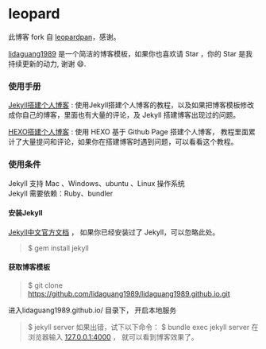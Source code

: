 # leopard

此博客 fork 自 [leopardpan](https://github.com/leopardpan/leopardpan.github.io/ "leopardpan")，感谢。

[lidaguang1989](https://lidaguang1989.github.io/) 是一个简洁的博客模板，如果你也喜欢请 Star ，你的 Star 是我持续更新的动力, 谢谢 😄.

### 使用手册

[Jekyll搭建个人博客](http://baixin.io/2016/10/jekyll_tutorials1/)  :  使用Jekyll搭建个人博客的教程，以及如果把博客模板修改成你自己的博客，里面也有大量的评论，及 Jekyll 搭建博客出现过的问题。

[HEXO搭建个人博客](http://baixin.io/2015/08/HEXO%E6%90%AD%E5%BB%BA%E4%B8%AA%E4%BA%BA%E5%8D%9A%E5%AE%A2/) : 使用 HEXO 基于 Github Page 搭建个人博客， 教程里面累计了大量提问和评论，如果你在搭建博客时遇到问题，可以看看这个教程。 


### 使用条件

Jekyll 支持 Mac 、Windows、ubuntu 、Linux 操作系统                     
Jekyll 需要依赖：Ruby、bundler


#### 安装Jekyll

[Jekyll中文官方文档](http://jekyll.bootcss.com/) ， 如果你已经安装过了 Jekyll，可以忽略此处。

> $ gem install jekyll

#### 获取博客模板

> $ git clone https://github.com/lidaguang1989/lidaguang1989.github.io.git

进入lidaguang1989.github.io/ 目录下， 开启本地服务

> $ jekyll server
如果出错，试下以下命令：
> $ bundle exec jekyll server
在浏览器输入 [127.0.0.1:4000](127.0.0.1:4000) ， 就可以看到博客效果了。